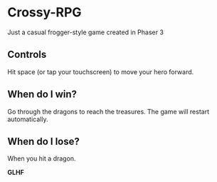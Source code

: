 # Crossy-RPG

Just a casual frogger-style game created in Phaser 3

## Controls

Hit space (or tap your touchscreen) to move your hero forward.

## When do I win?

Go through the dragons to reach the treasures. The game will restart automatically.

## When do I lose?

When you hit a dragon.

**GLHF**
